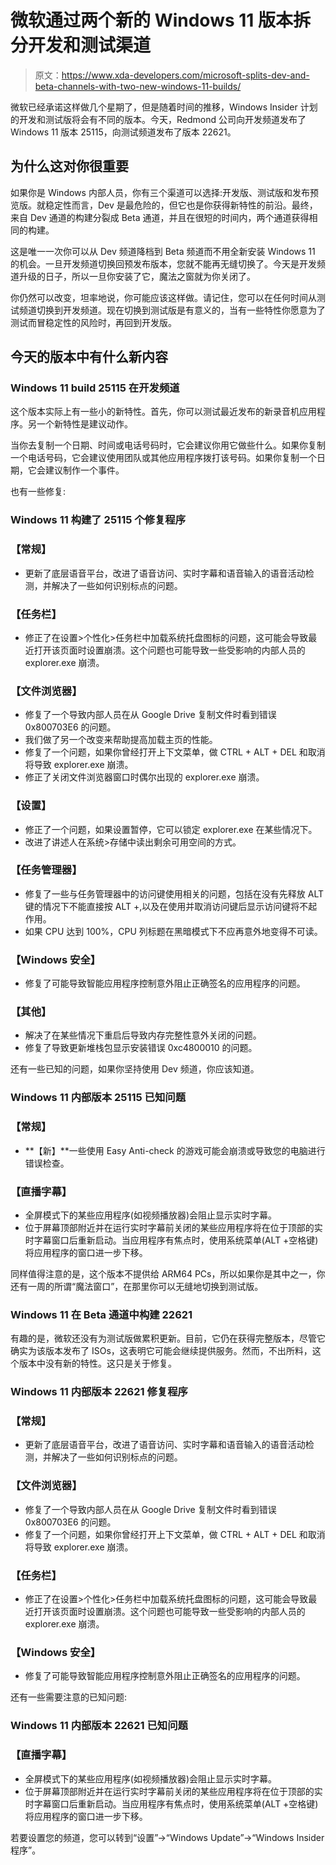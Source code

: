 # 微软通过两个新的 Windows 11 版本拆分开发和测试渠道

> 原文：<https://www.xda-developers.com/microsoft-splits-dev-and-beta-channels-with-two-new-windows-11-builds/>

微软已经承诺这样做几个星期了，但是随着时间的推移，Windows Insider 计划的开发和测试版将会有不同的版本。今天，Redmond 公司向开发频道发布了 Windows 11 版本 25115，向测试频道发布了版本 22621。

## 为什么这对你很重要

如果你是 Windows 内部人员，你有三个渠道可以选择:开发版、测试版和发布预览版。就稳定性而言，Dev 是最危险的，但它也是你获得新特性的前沿。最终，来自 Dev 通道的构建分裂成 Beta 通道，并且在很短的时间内，两个通道获得相同的构建。

这是唯一一次你可以从 Dev 频道降档到 Beta 频道而不用全新安装 Windows 11 的机会。一旦开发频道切换回预发布版本，您就不能再无缝切换了。今天是开发频道升级的日子，所以一旦你安装了它，魔法之窗就为你关闭了。

你仍然可以改变，坦率地说，你可能应该这样做。请记住，您可以在任何时间从测试频道切换到开发频道。现在切换到测试版是有意义的，当有一些特性你愿意为了测试而冒稳定性的风险时，再回到开发版。

## 今天的版本中有什么新内容

### Windows 11 build 25115 在开发频道

这个版本实际上有一些小的新特性。首先，你可以测试最近发布的新录音机应用程序。另一个新特性是建议动作。

当你去复制一个日期、时间或电话号码时，它会建议你用它做些什么。如果你复制一个电话号码，它会建议使用团队或其他应用程序拨打该号码。如果你复制一个日期，它会建议制作一个事件。

也有一些修复:

### Windows 11 构建了 25115 个修复程序

### **【常规】**

*   更新了底层语音平台，改进了语音访问、实时字幕和语音输入的语音活动检测，并解决了一些如何识别标点的问题。

### **【任务栏】**

*   修正了在设置>个性化>任务栏中加载系统托盘图标的问题，这可能会导致最近打开该页面时设置崩溃。这个问题也可能导致一些受影响的内部人员的 explorer.exe 崩溃。

### **【文件浏览器】**

*   修复了一个导致内部人员在从 Google Drive 复制文件时看到错误 0x800703E6 的问题。
*   我们做了另一个改变来帮助提高加载主页的性能。
*   修复了一个问题，如果你曾经打开上下文菜单，做 CTRL + ALT + DEL 和取消将导致 explorer.exe 崩溃。
*   修正了关闭文件浏览器窗口时偶尔出现的 explorer.exe 崩溃。

### **【设置】**

*   修正了一个问题，如果设置暂停，它可以锁定 explorer.exe 在某些情况下。
*   改进了讲述人在系统>存储中读出剩余可用空间的方式。

### **【任务管理器】**

*   修复了一些与任务管理器中的访问键使用相关的问题，包括在没有先释放 ALT 键的情况下不能直接按 ALT +,以及在使用并取消访问键后显示访问键将不起作用。
*   如果 CPU 达到 100%，CPU 列标题在黑暗模式下不应再意外地变得不可读。

### **【Windows 安全】**

*   修复了可能导致智能应用程序控制意外阻止正确签名的应用程序的问题。

### **【其他】**

*   解决了在某些情况下重启后导致内存完整性意外关闭的问题。
*   修复了导致更新堆栈包显示安装错误 0xc4800010 的问题。

还有一些已知的问题，如果你坚持使用 Dev 频道，你应该知道。

### Windows 11 内部版本 25115 已知问题

### **【常规】**

*   **【新】**一些使用 Easy Anti-check 的游戏可能会崩溃或导致您的电脑进行错误检查。

### **【直播字幕】**

*   全屏模式下的某些应用程序(如视频播放器)会阻止显示实时字幕。
*   位于屏幕顶部附近并在运行实时字幕前关闭的某些应用程序将在位于顶部的实时字幕窗口后重新启动。当应用程序有焦点时，使用系统菜单(ALT +空格键)将应用程序的窗口进一步下移。

同样值得注意的是，这个版本不提供给 ARM64 PCs，所以如果你是其中之一，你还有一周的所谓“魔法窗口”，在那里你可以无缝地切换到测试版。

### Windows 11 在 Beta 通道中构建 22621

有趣的是，微软还没有为测试版做累积更新。目前，它仍在获得完整版本，尽管它确实为该版本发布了 ISOs，这表明它可能会继续提供服务。然而，不出所料，这个版本中没有新的特性。这只是关于修复。

### Windows 11 内部版本 22621 修复程序

### **【常规】**

*   更新了底层语音平台，改进了语音访问、实时字幕和语音输入的语音活动检测，并解决了一些如何识别标点的问题。

### **【文件浏览器】**

*   修复了一个导致内部人员在从 Google Drive 复制文件时看到错误 0x800703E6 的问题。
*   修复了一个问题，如果你曾经打开上下文菜单，做 CTRL + ALT + DEL 和取消将导致 explorer.exe 崩溃。

### **【任务栏】**

*   修正了在设置>个性化>任务栏中加载系统托盘图标的问题，这可能会导致最近打开该页面时设置崩溃。这个问题也可能导致一些受影响的内部人员的 explorer.exe 崩溃。

### **【Windows 安全】**

*   修复了可能导致智能应用程序控制意外阻止正确签名的应用程序的问题。

还有一些需要注意的已知问题:

### Windows 11 内部版本 22621 已知问题

### **【直播字幕】**

*   全屏模式下的某些应用程序(如视频播放器)会阻止显示实时字幕。
*   位于屏幕顶部附近并在运行实时字幕前关闭的某些应用程序将在位于顶部的实时字幕窗口后重新启动。当应用程序有焦点时，使用系统菜单(ALT +空格键)将应用程序的窗口进一步下移。

若要设置您的频道，您可以转到“设置”->“Windows Update”->“Windows Insider 程序”。